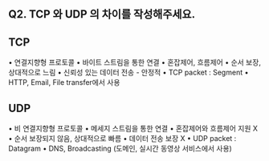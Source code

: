 ## Q2. TCP 와 UDP 의 차이를 작성해주세요.

## TCP 
• 연결지향형 프로토콜 
• 바이트 스트림을 통한 연결
• 혼잡제어, 흐름제어 
• 순서 보장, 상대적으로 느림
• 신뢰성 있는 데이터 전송 - 안정적
• TCP packet : Segment
• HTTP, Email, File transfer에서 사용

## UDP 
• 비 연결지향형 프로토콜
• 메세지 스트림을 통한 연결
• 혼잡제어와 흐름제어 지원 X
• 순서 보장되지 않음, 상대적으로 빠름
• 데이터 전송 보장 X
• UDP packet : Datagram
• DNS, Broadcasting (도메인, 실시간 동영상 서비스에서 사용)
